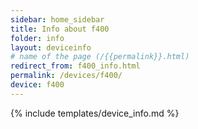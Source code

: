 ```yaml
---
sidebar: home_sidebar
title: Info about f400
folder: info
layout: deviceinfo
# name of the page (/{{permalink}}.html)
redirect_from: f400_info.html
permalink: /devices/f400/
device: f400
---
```

{% include templates/device_info.md %}
